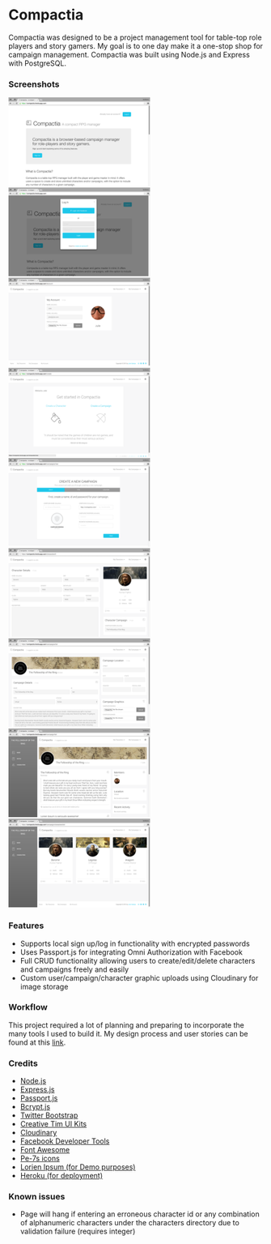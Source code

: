 # Compactia

Compactia was designed to be a project management tool for table-top role players and story gamers. My goal is to one day make it a one-stop shop for campaign management. Compactia was built using Node.js and Express with PostgreSQL.

### Screenshots
<img src="static/img/screenshots/screenshot_landing.png" width="280" alt="Landing">
<img src="static/img/screenshots/screenshot_modal.png" width="280" alt="Register Modal">
<img src="static/img/screenshots/screenshot_account.png" width="280" alt="User Account">
<img src="static/img/screenshots/screenshot_create.png" width="280" alt="Home">
<img src="static/img/screenshots/screenshot_campaign_wizard.png" width="280" alt="Campaign Wizard">
<img src="static/img/screenshots/screenshot_character_edit.png" width="280" alt="Character Info">
<img src="static/img/screenshots/screenshot_campaign_edit.png" width="280" alt="Campaign Info">
<img src="static/img/screenshots/screenshot_campaign_dash.png" width="280" alt="Campaign Dash">
<img src="static/img/screenshots/screenshot_campaign_characters.png" width="280" alt="Campaign Characters">

### Features
* Supports local sign up/log in functionality with encrypted passwords
* Uses Passport.js for integrating Omni Authorization with Facebook
* Full CRUD functionality allowing users to create/edit/delete characters and campaigns freely and easily
* Custom user/campaign/character graphic uploads using Cloudinary for image storage

### Workflow

This project required a lot of planning and preparing to incorporate the many tools I used to build it. My design process and user stories can be found at this [link][1].

[1]: https://www.dropbox.com/sh/u13ok3rdlkdbuso/AAAp2EqIWeqfKs_SXl4qV2XNa?dl=0

### Credits
* [Node.js](http://nodejs.org)
* [Express.js](http://expressjs.com)
* [Passport.js](http://passportjs.org)
* [Bcrypt.js](https://www.npmjs.com/package/bcryptjs)
* [Twitter Bootstrap](http://getbootstrap.com)
* [Creative Tim UI Kits](http://creative-tim.com)
* [Cloudinary](http://cloudinary.com)
* [Facebook Developer Tools](https://developers.facebook.com/)
* [Font Awesome](https://fortawesome.github.io/Font-Awesome/)
* [Pe-7s icons](http://themes-pixeden.com/font-demos/7-stroke/)
* [Lorien Ipsum (for Demo purposes)](http://danielstern.ca/lorienIpsum/)
* [Heroku (for deployment)](http://heroku.com)

### Known issues
* Page will hang if entering an erroneous character id or any combination of alphanumeric characters under the characters directory due to validation failure (requires integer)
